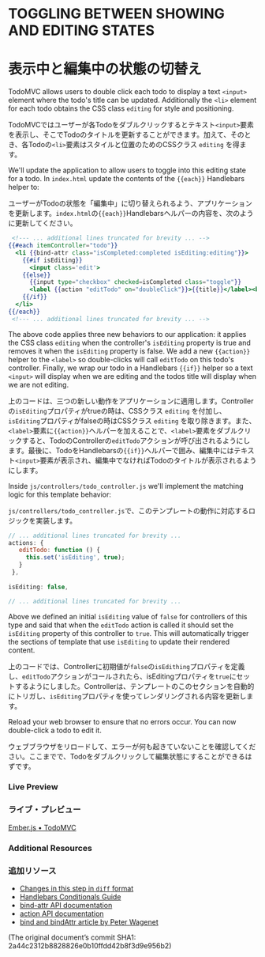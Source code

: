 # TOGGLING BETWEEN SHOWING AND EDITING STATES
# 表示中と編集中の状態の切替え

TodoMVC allows users to double click each todo to display a text `<input>` element where the todo's title can be updated. Additionally the `<li>` element for each todo obtains the CSS class `editing` for style and positioning.

TodoMVCではユーザーが各Todoをダブルクリックするとテキスト`<input>`要素を表示し、そこでTodoのタイトルを更新することができます。加えて、そのとき、各Todoの`<li>`要素はスタイルと位置のためのCSSクラス `editing` を得ます。

We'll update the application to allow users to toggle into this editing state for a todo. In `index.html` update the contents of the `{{each}}` Handlebars helper to:

ユーザーがTodoの状態を「編集中」に切り替えられるよう、アプリケーションを更新します。`index.html`の`{{each}}`Handlebarsヘルパーの内容を、次のように更新してください。

```handlebars
 <!--- ... additional lines truncated for brevity ... -->
{{#each itemController="todo"}}
  <li {{bind-attr class="isCompleted:completed isEditing:editing"}}>
    {{#if isEditing}}
      <input class='edit'>
    {{else}}
      {{input type="checkbox" checked=isCompleted class="toggle"}}
      <label {{action "editTodo" on="doubleClick"}}>{{title}}</label><button class="destroy"></button>
    {{/if}}
  </li>
{{/each}}
 <!--- ... additional lines truncated for brevity ... -->
```

The above code applies three new behaviors to our application: it applies the CSS class `editing` when the controller's `isEditing` property is true and removes it when the `isEditing` property is false. We add a new `{{action}}` helper to the `<label>` so double-clicks will call `editTodo` on 
this todo's controller. Finally, we wrap our todo in a Handlebars `{{if}}` helper so a text `<input>` will display when we are editing and the todos title will display when we are not editing.

上のコードは、三つの新しい動作をアプリケーションに適用します。Controllerの`isEditing`プロパティがtrueの時は、CSSクラス `editing` を付加し、`isEditing`プロパティがfalseの時はCSSクラス `editing` を取り除きます。また、`<label>`要素に`{{action}}`ヘルパーを加えることで、`<label>`要素をダブルクリックすると、TodoのControllerの`editTodo`アクションが呼び出されるようにします。最後に、TodoをHandlebarsの`{{if}}`ヘルパーで囲み、編集中にはテキスト`<input>`要素が表示され、編集中でなければTodoのタイトルが表示されるようにします。

Inside `js/controllers/todo_controller.js` we'll implement the matching logic for this template behavior:

`js/controllers/todo_controller.js`で、このテンプレートの動作に対応するロジックを実装します。

```javascript
// ... additional lines truncated for brevity ...
actions: {
   editTodo: function () {
     this.set('isEditing', true);
   }
 },
 
isEditing: false,

// ... additional lines truncated for brevity ...
```

Above we defined an initial `isEditing` value of `false` for controllers of this type and said that when the `editTodo` action is called it should set the `isEditing` property of this controller to `true`.  This will automatically trigger the sections of template that use `isEditing` to update their rendered content.

上のコードでは、Controllerに初期値が`false`の`isEdithing`プロパティを定義し、`editTodo`アクションがコールされたら、isEditingプロパティを`true`にセットするようにしました。Controllerは、テンプレートのこのセクションを自動的にトリガし、`isEditing`プロパティを使ってレンダリングされる内容を更新します。

Reload your web browser to ensure that no errors occur. You can now double-click a todo to edit it.

ウェブブラウザをリロードして、エラーが何も起きていないことを確認してください。ここまでで、Todoをダブルクリックして編集状態にすることができるはずです。

### Live Preview
### ライブ・プレビュー
<a class="jsbin-embed" href="http://jsbin.com/usiXemu/1/embed?live">Ember.js • TodoMVC</a><script src="http://static.jsbin.com/js/embed.js"></script>
  
### Additional Resources
### 追加リソース
  * [Changes in this step in `diff` format](https://github.com/emberjs/quickstart-code-sample/commit/616bc4f22900bbaa2bf9bdb8de53ba41209d8cc0)
  * [Handlebars Conditionals Guide](/guides/templates/conditionals)
  * [bind-attr API documentation](/api/classes/Ember.Handlebars.helpers.html#method_bind-attr)
  * [action API documentation](/api/classes/Ember.Handlebars.helpers.html#method_action)
  * [bind and bindAttr article by Peter Wagenet](http://www.emberist.com/2012/04/06/bind-and-bindattr.html)

(The original document’s commit SHA1: 2a44c2312b8828826e0b10ffdd42b8f3d9e956b2)